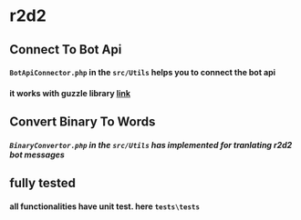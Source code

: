 # r2d2
## Connect To Bot Api
#### ```BotApiConnector.php``` in the ```src/Utils``` helps you to connect the bot api
#### it works with guzzle library [link](https://docs.guzzlephp.org/)

## Convert Binary To Words
##### ```BinaryConvertor.php``` in the ```src/Utils``` has implemented for tranlating r2d2 bot messages

## fully tested
#### all functionalities have unit test. here ```tests\tests```
